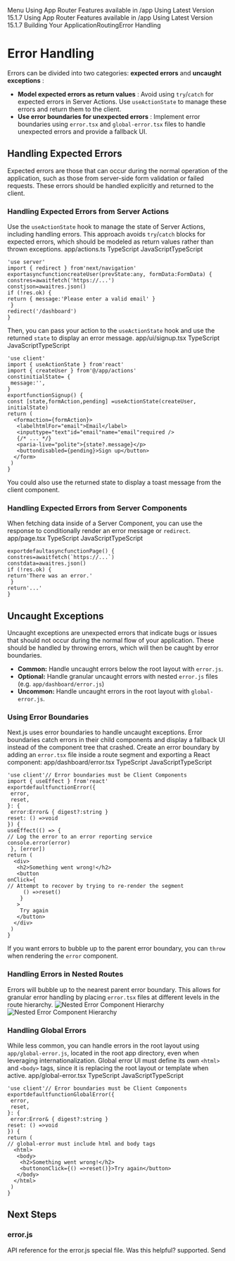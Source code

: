 Menu
Using App Router
Features available in /app
Using Latest Version
15.1.7
Using App Router
Features available in /app
Using Latest Version
15.1.7
Building Your ApplicationRoutingError Handling
# Error Handling
Errors can be divided into two categories: **expected errors** and **uncaught exceptions** :
  * **Model expected errors as return values** : Avoid using `try`/`catch` for expected errors in Server Actions. Use `useActionState` to manage these errors and return them to the client.
  * **Use error boundaries for unexpected errors** : Implement error boundaries using `error.tsx` and `global-error.tsx` files to handle unexpected errors and provide a fallback UI.


## Handling Expected Errors
Expected errors are those that can occur during the normal operation of the application, such as those from server-side form validation or failed requests. These errors should be handled explicitly and returned to the client.
### Handling Expected Errors from Server Actions
Use the `useActionState` hook to manage the state of Server Actions, including handling errors. This approach avoids `try`/`catch` blocks for expected errors, which should be modeled as return values rather than thrown exceptions.
app/actions.ts
TypeScript
JavaScriptTypeScript
```
'use server'
import { redirect } from'next/navigation'
exportasyncfunctioncreateUser(prevState:any, formData:FormData) {
constres=awaitfetch('https://...')
constjson=awaitres.json()
if (!res.ok) {
return { message:'Please enter a valid email' }
 }
redirect('/dashboard')
}
```

Then, you can pass your action to the `useActionState` hook and use the returned `state` to display an error message.
app/ui/signup.tsx
TypeScript
JavaScriptTypeScript
```
'use client'
import { useActionState } from'react'
import { createUser } from'@/app/actions'
constinitialState= {
 message:'',
}
exportfunctionSignup() {
const [state,formAction,pending] =useActionState(createUser, initialState)
return (
  <formaction={formAction}>
   <labelhtmlFor="email">Email</label>
   <inputtype="text"id="email"name="email"required />
   {/* ... */}
   <paria-live="polite">{state?.message}</p>
   <buttondisabled={pending}>Sign up</button>
  </form>
 )
}
```

You could also use the returned state to display a toast message from the client component.
### Handling Expected Errors from Server Components
When fetching data inside of a Server Component, you can use the response to conditionally render an error message or `redirect`.
app/page.tsx
TypeScript
JavaScriptTypeScript
```
exportdefaultasyncfunctionPage() {
constres=awaitfetch(`https://...`)
constdata=awaitres.json()
if (!res.ok) {
return'There was an error.'
 }
return'...'
}
```

## Uncaught Exceptions
Uncaught exceptions are unexpected errors that indicate bugs or issues that should not occur during the normal flow of your application. These should be handled by throwing errors, which will then be caught by error boundaries.
  * **Common:** Handle uncaught errors below the root layout with `error.js`.
  * **Optional:** Handle granular uncaught errors with nested `error.js` files (e.g. `app/dashboard/error.js`)
  * **Uncommon:** Handle uncaught errors in the root layout with `global-error.js`.


### Using Error Boundaries
Next.js uses error boundaries to handle uncaught exceptions. Error boundaries catch errors in their child components and display a fallback UI instead of the component tree that crashed.
Create an error boundary by adding an `error.tsx` file inside a route segment and exporting a React component:
app/dashboard/error.tsx
TypeScript
JavaScriptTypeScript
```
'use client'// Error boundaries must be Client Components
import { useEffect } from'react'
exportdefaultfunctionError({
 error,
 reset,
}: {
 error:Error& { digest?:string }
reset: () =>void
}) {
useEffect(() => {
// Log the error to an error reporting service
console.error(error)
 }, [error])
return (
  <div>
   <h2>Something went wrong!</h2>
   <button
onClick={
// Attempt to recover by trying to re-render the segment
     () =>reset()
    }
   >
    Try again
   </button>
  </div>
 )
}
```

If you want errors to bubble up to the parent error boundary, you can `throw` when rendering the `error` component.
### Handling Errors in Nested Routes
Errors will bubble up to the nearest parent error boundary. This allows for granular error handling by placing `error.tsx` files at different levels in the route hierarchy.
![Nested Error Component Hierarchy](https://nextjs.org/_next/image?url=%2Fdocs%2Flight%2Fnested-error-component-hierarchy.png&w=3840&q=75)![Nested Error Component Hierarchy](https://nextjs.org/_next/image?url=%2Fdocs%2Fdark%2Fnested-error-component-hierarchy.png&w=3840&q=75)
### Handling Global Errors
While less common, you can handle errors in the root layout using `app/global-error.js`, located in the root app directory, even when leveraging internationalization. Global error UI must define its own `<html>` and `<body>` tags, since it is replacing the root layout or template when active.
app/global-error.tsx
TypeScript
JavaScriptTypeScript
```
'use client'// Error boundaries must be Client Components
exportdefaultfunctionGlobalError({
 error,
 reset,
}: {
 error:Error& { digest?:string }
reset: () =>void
}) {
return (
// global-error must include html and body tags
  <html>
   <body>
    <h2>Something went wrong!</h2>
    <buttononClick={() =>reset()}>Try again</button>
   </body>
  </html>
 )
}
```

## Next Steps
### error.js
API reference for the error.js special file.
Was this helpful?
supported.
Send
